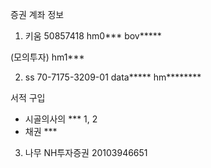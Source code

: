 증권 계좌 정보
1) 키움 
50857418
hm0***
bov*****

(모의투자)
hm1***



2) ss
70-7175-3209-01
data*****
hm********


서적 구입
* 시골의사의 *** 1, 2
* 채권 ***

3) 나무
NH투자증권 20103946651